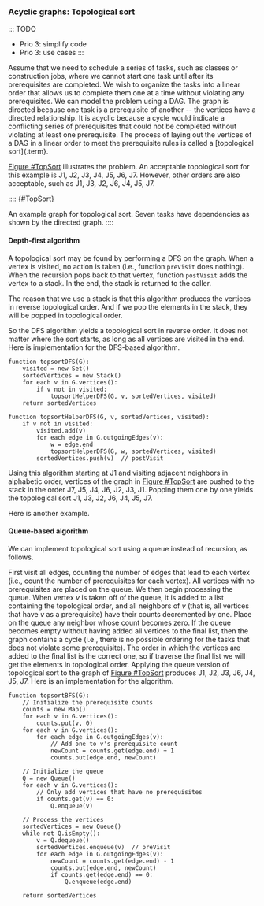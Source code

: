 
### Acyclic graphs: Topological sort

::: TODO
- Prio 3: simplify code
- Prio 3: use cases
:::

Assume that we need to schedule a series of tasks, such as classes or
construction jobs, where we cannot start one task until after its
prerequisites are completed. We wish to organize the tasks into a linear
order that allows us to complete them one at a time without violating
any prerequisites. We can model the problem using a DAG. The graph is
directed because one task is a prerequisite of another -- the vertices
have a directed relationship. It is acyclic because a cycle would
indicate a conflicting series of prerequisites that could not be
completed without violating at least one prerequisite. The process of
laying out the vertices of a DAG in a linear order to meet the
prerequisite rules is called a [topological sort]{.term}.

[Figure #TopSort](#TopSort) illustrates the
problem. An acceptable topological sort for this example is J1, J2, J3,
J4, J5, J6, J7. However, other orders are also acceptable, such as J1,
J3, J2, J6, J4, J5, J7.

:::: {#TopSort}
<inlineav id="topSortCON" src="Graph/topSortCON.js" name="Graph/topSortCON" static/>

An example graph for topological sort. Seven tasks have dependencies as
shown by the directed graph.
::::

#### Depth-first algorithm

A topological sort may be found by performing a DFS on the graph. When a
vertex is visited, no action is taken (i.e., function `preVisit` does
nothing). When the recursion pops back to that vertex, function
`postVisit` adds the vertex to a stack. In the end, the stack is
returned to the caller.

The reason that we use a stack is that this algorithm produces the
vertices in reverse topological order. And if we pop the elements in the
stack, they will be popped in topological order.

So the DFS algorithm yields a topological sort in reverse order. It does
not matter where the sort starts, as long as all vertices are visited in
the end. Here is implementation for the DFS-based algorithm.

    function topsortDFS(G):
        visited = new Set()
        sortedVertices = new Stack()
        for each v in G.vertices():
            if v not in visited:
                topsortHelperDFS(G, v, sortedVertices, visited)
        return sortedVertices

    function topsortHelperDFS(G, v, sortedVertices, visited):
        if v not in visited:
            visited.add(v)
            for each edge in G.outgoingEdges(v):
                w = edge.end
                topsortHelperDFS(G, w, sortedVertices, visited)
            sortedVertices.push(v)  // postVisit

Using this algorithm starting at J1 and visiting adjacent neighbors in
alphabetic order, vertices of the graph in
[Figure #TopSort](#TopSort) are pushed to the stack
in the order J7, J5, J4, J6, J2, J3, J1. Popping them one by one yields
the topological sort J1, J3, J2, J6, J4, J5, J7.

Here is another example.

<inlineav id="topSortDFSCON" src="Graph/topSortDFSCON.js" name="TopSort Slideshow" links="Graph/topSortDFSCON.css"/>

#### Queue-based algorithm

We can implement topological sort using a queue instead of recursion, as follows.

First visit all edges, counting the number of edges that lead to each
vertex (i.e., count the number of prerequisites for each vertex). All
vertices with no prerequisites are placed on the queue. We then begin
processing the queue. When vertex $v$ is taken off of the queue, it is
added to a list containing the topological order, and all neighbors of
$v$ (that is, all vertices that have $v$ as a prerequisite) have their
counts decremented by one. Place on the queue any neighbor whose count
becomes zero. If the queue becomes empty without having added all
vertices to the final list, then the graph contains a cycle (i.e., there
is no possible ordering for the tasks that does not violate some
prerequisite). The order in which the vertices are added to the final
list is the correct one, so if traverse the final list we will get the
elements in topological order. Applying the queue version of topological
sort to the graph of [Figure #TopSort](#TopSort)
produces J1, J2, J3, J6, J4, J5, J7. Here is an
implementation for the algorithm.

    function topsortBFS(G):
        // Initialize the prerequisite counts
        counts = new Map()
        for each v in G.vertices():
            counts.put(v, 0)
        for each v in G.vertices():
            for each edge in G.outgoingEdges(v):
                // Add one to v's prerequisite count
                newCount = counts.get(edge.end) + 1
                counts.put(edge.end, newCount)

        // Initialize the queue
        Q = new Queue()
        for each v in G.vertices():
            // Only add vertices that have no prerequisites
            if counts.get(v) == 0:
                Q.enqueue(v)

        // Process the vertices
        sortedVertices = new Queue()
        while not Q.isEmpty():
            v = Q.dequeue()
            sortedVertices.enqueue(v)  // preVisit
            for each edge in G.outgoingEdges(v):
                newCount = counts.get(edge.end) - 1
                counts.put(edge.end, newCount)
                if counts.get(edge.end) == 0:
                    Q.enqueue(edge.end)

        return sortedVertices

<inlineav id="topSortQCON" src="Graph/topSortQCON.js" name="topSortQCON Slideshow" links="Graph/topSortQCON.css"/>
